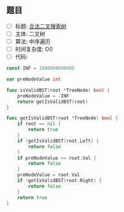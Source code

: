 ## 题目
- [ ] 标题: [合法二叉搜索树](https://leetcode-cn.com/problems/legal-binary-search-tree-lcci/)
- [ ] 主体: 二叉树
- [ ] 算法: 中序遍历
- [ ] 时间复杂度: O()
- [ ] 代码:
```go
const INF = 1000000000000

var preNodeValue int

func isValidBST(root *TreeNode) bool {
	preNodeValue = -INF
	return getIsValidBST(root)
}

func getIsValidBST(root *TreeNode) bool {
	if root == nil {
		return true
	}
	if !getIsValidBST(root.Left) {
		return false
	}
	if preNodeValue >= root.Val {
		return false
	}
	preNodeValue = root.Val
	if !getIsValidBST(root.Right) {
		return false
	}
	return true
}
```
